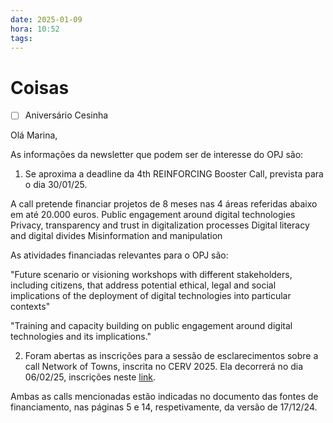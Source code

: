 ```yaml
---
date: 2025-01-09
hora: 10:52
tags:
---
```

# Coisas
- [ ] Aniversário Cesinha



Olá Marina, 

As informações da newsletter que podem ser de interesse do OPJ são:

1. Se aproxima a deadline da 4th REINFORCING Booster Call, prevista para o dia 30/01/25. 

A call pretende financiar projetos de 8 meses nas 4 áreas referidas abaixo em até 20.000 euros. 
	Public engagement around digital technologies
	Privacy, transparency and trust in digitalization processes
	Digital literacy and digital divides
	Misinformation and manipulation

As atividades financiadas relevantes para o OPJ são:

"Future scenario or visioning workshops with different stakeholders, including citizens, that address potential ethical, legal and social implications of the deployment of digital technologies into particular contexts"

"Training and capacity building on public engagement around digital
technologies and its implications."

2. Foram abertas as inscrições para a sessão de esclarecimentos sobre a call Network of Towns, inscrita no CERV 2025. Ela decorrerá no dia 06/02/25, inscrições neste [link](https://ec.europa.eu/eusurvey/runner/InfosessionNT2025).

Ambas as calls mencionadas estão indicadas no documento das fontes de financiamento, nas páginas 5 e 14, respetivamente, da versão de 17/12/24.
